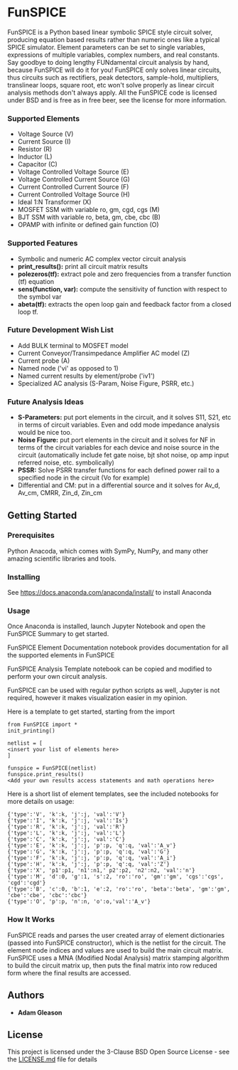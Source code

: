 # FunSPICE

FunSPICE is a Python based linear symbolic SPICE style circuit solver, producing equation based results rather than numeric ones like a typical SPICE simulator. Element parameters can be set to single variables, expressions of multiple variables, complex numbers, and real constants. Say goodbye to doing lengthy FUNdamental circuit analysis by hand, because FunSPICE will do it for you! FunSPICE only solves linear circuits, thus circuits such as rectifiers, peak detectors, sample-hold, multipliers, translinear loops, square root, etc won't solve properly as linear circuit analysis methods don't always apply. All the FunSPICE code is licensed under BSD and is free as in free beer, see the license for more information. 

### Supported Elements
- Voltage Source (V)
- Current Source (I)
- Resistor (R)
- Inductor (L)
- Capacitor (C)
- Voltage Controlled Voltage Source (E)
- Voltage Controlled Current Source (G)
- Current Controlled Current Source (F)
- Current Controlled Voltage Source (H)
- Ideal 1:N Transformer (X)
- MOSFET SSM with variable ro, gm, cgd, cgs (M)
- BJT SSM with variable ro, beta, gm, cbe, cbc (B)
- OPAMP with infinite or defined gain function (O)

### Supported Features
- Symbolic and numeric AC complex vector circuit analysis
- **print_results():** print all circuit matrix results
- **polezeros(tf):** extract pole and zero frequencies from a transfer function (tf) equation
- **sens(function, var):** compute the sensitivity of function with respect to the symbol var
- **abeta(tf):** extracts the open loop gain and feedback factor from a closed loop tf.

### Future Development Wish List
- Add BULK terminal to MOSFET model
- Current Conveyor/Transimpedance Amplifier AC model (Z)
- Current probe (A)
- Named node ('vi' as opposed to 1)
- Named current results by element/probe ('iv1')
- Specialized AC analysis (S-Param, Noise Figure, PSRR, etc.)

### Future Analysis Ideas
- **S-Parameters:** put port elements in the circuit, and it solves S11, S21, etc in terms of circuit variables. Even and odd mode impedance analysis would be nice too.
- **Noise Figure:** put port elements in the circuit and it solves for NF in terms of the circuit variables for each device and noise source in the circuit (automatically include fet gate noise, bjt shot noise, op amp input referred noise, etc. symbolically)
- **PSSR:** Solve PSRR transfer functions for each defined power rail to a specified node in the circuit (Vo for example)
- Differential and CM: put in a differential source and it solves for Av_d, Av_cm, CMRR, Zin_d, Zin_cm

## Getting Started

### Prerequisites

Python Anacoda, which comes with SymPy, NumPy, and many other amazing scientific libraries and tools.

### Installing

See https://docs.anaconda.com/anaconda/install/ to install Anaconda

### Usage

Once Anaconda is installed, launch Jupyter Notebook and open the FunSPICE Summary to get started.

FunSPICE Element Documentation notebook provides documentation for all the supported elements in FunSPICE

FunSPICE Analysis Template notebook can be copied and modified to perform your own circuit analysis.

FunSPICE can be used with regular python scripts as well, Jupyter is not required, however it makes visualization easier in my opinion.

Here is a template to get started, starting from the import

```
from FunSPICE import *
init_printing()

netlist = [
<insert your list of elements here>
]

funspice = FunSPICE(netlist)
funspice.print_results()
<Add your own results access statements and math operations here>
```
Here is a short list of element templates, see the included notebooks for more details on usage:
```
{'type':'V', 'k':k, 'j':j, 'val':'V'}
{'type':'I', 'k':k, 'j':j, 'val':'Is'}
{'type':'R', 'k':k, 'j':j, 'val':'R'}
{'type':'L', 'k':k, 'j':j, 'val':'L'}
{'type':'C', 'k':k, 'j':j, 'val':'C'}
{'type':'E', 'k':k, 'j':j, 'p':p, 'q':q, 'val':'A_v'}
{'type':'G', 'k':k, 'j':j, 'p':p, 'q':q, 'val':'G'}
{'type':'F', 'k':k, 'j':j, 'p':p, 'q':q, 'val':'A_i'}
{'type':'H', 'k':k, 'j':j, 'p':p, 'q':q, 'val':'Z'}
{'type':'X', 'p1':p1, 'n1':n1,' p2':p2, 'n2':n2, 'val':'n'}
{'type':'M', 'd':0, 'g':1, 's':2, 'ro':'ro', 'gm':'gm', 'cgs':'cgs', 'cgd':'cgd'}
{'type':'B', 'c':0, 'b':1, 'e':2, 'ro':'ro', 'beta':'beta', 'gm':'gm', 'cbe':'cbe', 'cbc':'cbc'}
{'type':'O', 'p':p, 'n':n, 'o':o,'val':'A_v'}
```
### How It Works
FunSPICE reads and parses the user created array of element dictionaries (passed into FunSPICE constructor), which is the netlist for the circuit. The element node indices and values are used to build the main circuit matrix. FunSPICE uses a MNA (Modified Nodal Analysis) matrix stamping algorithm to build the circuit matrix up, then puts the final matrix into row reduced form where the final results are accessed. 

## Authors

* **Adam Gleason**


## License

This project is licensed under the 3-Clause BSD Open Source License - see the [LICENSE.md](LICENSE.md) file for details


